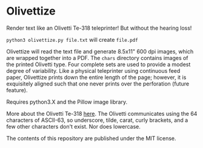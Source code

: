 # Olivettize
Render text like an Olivetti Te-318 teleprinter! But without the hearing loss!

`python3 olivettize.py file.txt` will create `file.pdf`

Olivettize will read the text file and generate 8.5x11" 600 dpi images, which are wrapped together into a PDF. The `chars` directory contains images of the printed Olivetti type. Four complete sets are used to provide a modest degree of variability. Like a physical teleprinter using continuous feed paper, Olivettize prints down the entire length of the page; however, it is exquisitely aligned such that one never prints over the perforation (future feature).

Requires python3.X and the Pillow image library.

More about the Olivetti Te-318 [here](http://ef1j.org/~emf/Olivetti_TE318.html). The Olivetti communicates using the 64 characters of ASCII-63, so underscore, tilde, carat, curly brackets, and a few other characters don't exist. Nor does lowercase.

The contents of this repository are published under the MIT license.
